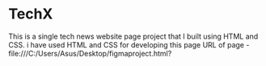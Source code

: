 # TechX
This is a single tech news website page project that I built using HTML and CSS.
i have used HTML and CSS for developing this page 
URL of page -file:///C:/Users/Asus/Desktop/figmaproject.html?
